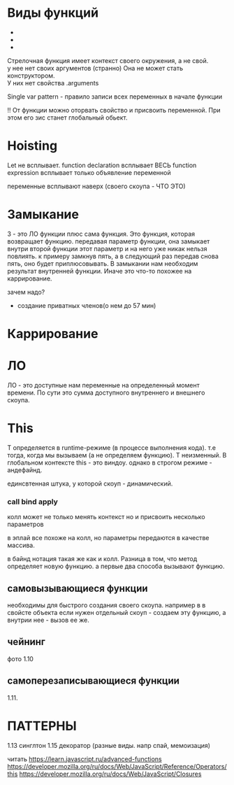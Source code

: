 # Виды функций
-
-
-

Стрелочная функция имеет контекст своего окружения, а не свой.  
у нее нет своих аргументов (странно)
Она не может стать конструктором.  
У них нет свойства .arguments  

Single var pattern - правило записи всех переменных в начале функции

!!
От функции можно оторвать свойство и присвоить переменной. При этом его зис станет глобальный обьект.


# Hoisting  

Let не всплывает.
function declaration всплывает ВЕСЬ
function expression всплывает только объявление переменной

переменные всплывают наверх (своего скоупа - ЧТО ЭТО) 

# Замыкание 

З - это ЛО функции плюс сама функция.
Это функция, которая возвращает функцию.
передавая параметр функции, она замыкает внутри второй функции этот параметр и на него уже никак нельзя повлиять. к примеру замкнув пять, а в следующий раз передав снова пять, оно будет приплюсовывать.
В замыкании нам необходим результат внутренней функции. Иначе это что-то похожее на каррирование.

зачем надо? 
- создание приватных членов(о нем до 57 мин)


# Каррирование

# ЛО

ЛО - это доступные нам переменные на определенный момент времени. По сути это сумма доступного внутреннего и внешнего скоупа.

# This

T определяется в runtime-режиме (в процессе выполнения кода). т.е тогда, когда мы вызываем (а не определяем функцию).
T неизменный.
В глобальном контексте this - это виндоу. однако в строгом режиме - андефайнд.

единсвтенная штука, у которой скоуп - динамический.

### call bind apply

колл может не только менять контекст но и присвоить несколько параметров

в эплай все похоже на колл, но параметры передаются в качестве массива.

в байнд нотация такая же как и колл. Разница в том, что метод определяет новую функцию. а первые два способа вызывают функцию.

## самовызывающиеся функции
необходимы для быстрого создания своего скоупа. например в в свойсте объекта если нужен отдельный скоуп - создаем эту функцию, а внутрии нее - вызов ее же.


## чейнинг

фото 1.10

## самоперезаписывающиеся функции

1.11.

# ПАТТЕРНЫ
1.13 синглтон
1.15 декоратор (разные виды. напр спай, мемоизация)

читать 
https://learn.javascript.ru/advanced-functions
https://developer.mozilla.org/ru/docs/Web/JavaScript/Reference/Operators/this
https://developer.mozilla.org/ru/docs/Web/JavaScript/Closures

